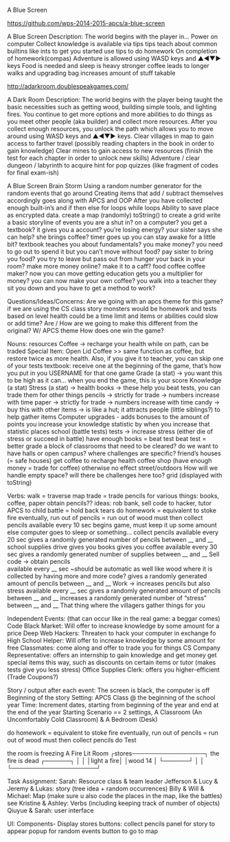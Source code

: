 A Blue Screen

https://github.com/wps-2014-2015-apcs/a-blue-screen

A Blue Screen Description:
The world begins with the player in...
Power on computer
Collect knowledge is available via tips
tips teach about common builtins like ints to get you started
use tips to do homework
On completion of homework(compas)
Adventure is allowed using WASD keys and ▲◄▼► keys
Food is needed and sleep is heavy
stronger coffee leads to longer walks and upgrading bag increases amount of stuff takable


http://adarkroom.doublespeakgames.com/

A Dark Room Description:
The world begins with the player being taught the basic necessities such as getting wood, building simple tools, and lighting fires. You continue to get more options and more abilities to do things as you meet other people (aka builder) and collect more resources. After you collect enough resources, you unlock the path which allows you to move around using WASD keys and ▲◄▼► keys. 
Clear villages in map to gain access to farther travel (possibly reading chapters in the book in order to gain knowledge)
Clear mines to gain access to new resources (finish the test for each chapter in order to unlock new skills)
Adventure / clear dungeon / labyrinth to acquire hint for pop quizzes (like fragment of codes for final exam-ish)


A Blue Screen Brain Storm
Using a random number generator for the random events that go around
Creating items that add / subtract themselves accordingly goes along with APCS and OOP
After you have collected enough built-in’s and if then else for loops while loops
Ability to save place as encrypted data.
create a map (randomly) 
toString() to create a grid
write a basic storyline of events
you are a shut in?
on a computer?
you get a textbook?
it gives you a account?
you’re losing energy?
your sister says she can help?
she brings coffee?
timer goes up you can stay awake for a little bit?
textbook teaches you about fundamentals?
you make money?
you need to go out to spend it but you can’t move without food?
pay sister to bring you food?
you try to leave but pass out from hunger your back in your room?
make more money online?
make it to a caff?
food coffee coffee maker?
now you can move getting education gets you a multiplier for money?
you can now make your own coffee?
you walk into a teacher they sit you down and you have to get a method to work?


Questions/Ideas/Concerns:
Are we going with an apcs theme for this game?
if we are using the CS class story monsters would be homework and tests based on level
health could be a time limit and items or abilities could slow or add time?
Are / How are we going to make this different from the original?
W/ APCS theme
How does one win the game?

Nouns:
resources
Coffee →  recharge your health while on path, can be traded
Special Item: Open Lid Coffee >> same function as coffee, but restore twice as more health. Also, if you give it to teacher, you can skip one of your tests
textbook: receive one at the beginning of the game, that’s how you put in you USERNAME for that one game
Grade (a stat) → you want this to be high as it can… when you end the game, this is your score
Knowledge (a stat) 
Stress (a stat) → health
books → these help you beat tests, you can trade them for other things
pencils → strictly for trade → numbers increase with time
paper → strictly for trade → numbers increase with time
candy → buy this with other items → is like a hut; it attracts people (little siblings?) to help gather items
Computer upgrades - adds bonuses to the amount of points you increase your knowledge statistic by when you increase that statistic
places
school (battle tests)
tests → increase stress (either die of stress or succeed in battle)
have enough books = beat test
beat test = better grade
a block of classrooms that need to be cleared?
do we want to have halls or open campus? where challenges are specific?
friend’s houses (= safe houses)
get coffee to recharge health
coffee shop (have enough money = trade for coffee)
otherwise no effect
street/outdoors
How will we handle empty space?
will there be challenges here too?
grid (displayed with toString)

Verbs:
walk = traverse map
trade = trade pencils for various things: books, coffee, paper
obtain pencils??
ideas: rob bank, sell code to hacker, tutor APCS to child
battle = hold back tears
do homework = equivalent to stoke fire
eventually, run out of pencils = run out of wood
must then collect pencils
available every 10 sec
begins game, must keep it up some amount
else computer goes to sleep or something...
collect pencils
available every 20 sec
gives a randomly generated number of pencils between __ and __
school supplies drive
gives you books
gives you coffee
available every 30 sec
gives a randomly generated number of supplies between __ and __
Sell code → obtain pencils  
available every __ sec  ~should be automatic as well like wood where it is collected by having more and more code?
gives a randomly generated amount of pencils between __ and __
Work → increases pencils but also stress
available every __ sec
gives a randomly generated amount of pencils between __ and __
increases a randomly generated number of “stress” between __ and __
That thing where the villagers gather things for you


Independent Events: (that can occur like in the real game: a beggar comes)
Code Black Market: Will offer to increase knowledge by some amount for a price
Deep Web Hackers: Threaten to hack your computer in exchange fo
High School Helper: Will offer to increase knowledge by some amount for free
Classmates:  come along and offer to trade you for things
CS Company Representative: offers an internship to gain knowledge and get money
get special items this way, such as discounts on certain items or tutor (makes tests give you less stress)
Office Supplies Clerk: offers you higher-efficient (Trade Coupons?)

Story / output after each event:
The screen is black, the computer is off
Beginning of the story
Setting: APCS Class @ the beginning of the school year
Time: Increment dates, starting from beginning of the year and end at the end of the year
Starting Scenario == 2 settings, A Classroom (An Uncomfortably Cold Classroom) & A Bedroom (Desk)



do homework = equivalent to stoke fire
eventually, run out of pencils = run out of wood
must then collect pencils
do Test









the room is freezing		A Fire Lit Room       	┌stores─────────────────┐
the fire is dead			┌──────┐		│                        			│
				│light a fire│		│wood	  			14	│
				└──────┘		│					│	                                              							└────────────────────┘


Task Assignment:
Sarah: Resource class & team leader
Jefferson & Lucy & Jeremy & Lukas: story (tree idea + random occurrences)
Billy & Will & Michael: Map (make sure u also code the places in the map, like the battles) see 
Kristine & Ashley: Verbs (including keeping track of number of objects)
Qiuyue & Sarah: user interface

UI:
Components- 
Display stores
buttons:
collect pencils
panel for story to appear
popup for random events
button to go to map
